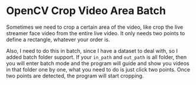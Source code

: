# OpenCV Crop Video Area Batch

Sometimes we need to crop a certain area of the video, like crop the live streamer face video from the entire live video. It only needs two points to define a rectangle, whatever your order is. 

Also, I need to do this in batch, since I have a dataset to deal with, so I added batch folder support. If your `in_path` and `out_path` is all folder, then you will enter batch mode and the program will guide and show you videos in that folder one by one, what you need to do is just click two points. Once two points are detected, the program will start cropping.

